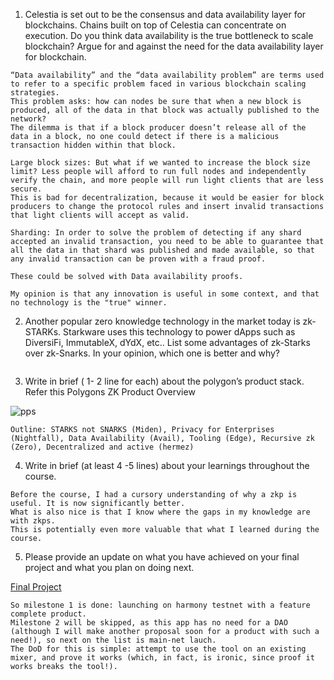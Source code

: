 1. Celestia is set out to be the consensus and data availability layer for blockchains. Chains built on top of Celestia can concentrate on execution. Do you think data availability is the true bottleneck to scale blockchain? Argue for and against the need for the data availability layer for blockchain.

```
“Data availability” and the “data availability problem” are terms used to refer to a specific problem faced in various blockchain scaling strategies. 
This problem asks: how can nodes be sure that when a new block is produced, all of the data in that block was actually published to the network? 
The dilemma is that if a block producer doesn’t release all of the data in a block, no one could detect if there is a malicious transaction hidden within that block.

Large block sizes: But what if we wanted to increase the block size limit? Less people will afford to run full nodes and independently verify the chain, and more people will run light clients that are less secure. 
This is bad for decentralization, because it would be easier for block producers to change the protocol rules and insert invalid transactions that light clients will accept as valid.

Sharding: In order to solve the problem of detecting if any shard accepted an invalid transaction, you need to be able to guarantee that all the data in that shard was published and made available, so that any invalid transaction can be proven with a fraud proof.

These could be solved with Data availability proofs.

My opinion is that any innovation is useful in some context, and that no technology is the "true" winner.
```

2. Another popular zero knowledge technology in the market today is zk-STARKs. Starkware uses this technology to power dApps such as DiversiFi, ImmutableX, dYdX, etc.. List some advantages of zk-Starks over zk-Snarks. In your opinion, which one is better and why?

```
```

3. Write in brief ( 1- 2 line for each) about the polygon’s product stack. Refer this Polygons ZK Product Overview

![pps](https://github.com/alienflip/zku/blob/main/week_7/94144218c474f5a22351eab729e40f250e2a5f48-1289x726.webp)

```
Outline: STARKS not SNARKS (Miden), Privacy for Enterprises (Nightfall), Data Availability (Avail), Tooling (Edge), Recursive zk (Zero), Decentralized and active (hermez)
```

4. Write in brief (at least 4 -5 lines) about your learnings throughout the course.

```
Before the course, I had a cursory understanding of why a zkp is useful. It is now significantly better. 
What is also nice is that I know where the gaps in my knowledge are with zkps. 
This is potentially even more valuable that what I learned during the course. 
```

5. Please provide an update on what you have achieved on your final project and what you plan on doing next.

[Final Project](https://github.com/alienflip/degenDeploy)

```
So milestone 1 is done: launching on harmony testnet with a feature complete product. 
Milestone 2 will be skipped, as this app has no need for a DAO (although I will make another proposal soon for a product with such a need!), so next on the list is main-net lauch. 
The DoD for this is simple: attempt to use the tool on an existing mixer, and prove it works (which, in fact, is ironic, since proof it works breaks the tool!).
```
